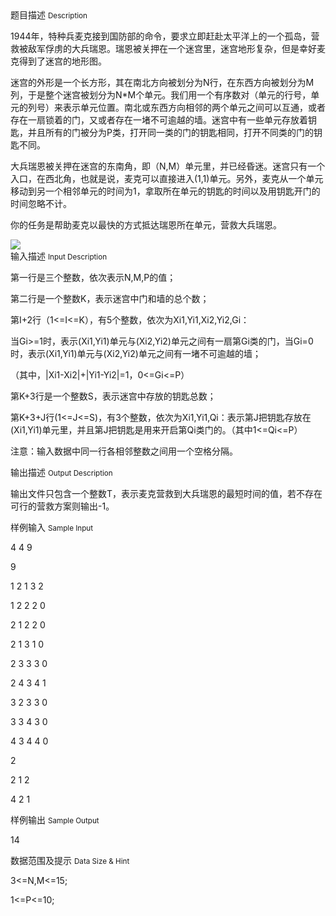 <div class="panel panel-default">
<div class="area-title">
<span>
题目描述
<small>Description</small>
</span></div>
<div class="panel-body">

<p>1944年，特种兵麦克接到国防部的命令，要求立即赶赴太平洋上的一个孤岛，营救被敌军俘虏的大兵瑞恩。瑞恩被关押在一个迷宫里，迷宫地形复杂，但是幸好麦克得到了迷宫的地形图。</p>
<p>迷宫的外形是一个长方形，其在南北方向被划分为N行，在东西方向被划分为M列，于是整个迷宫被划分为N*M个单元。我们用一个有序数对（单元的行号，单元的列号）来表示单元位置。南北或东西方向相邻的两个单元之间可以互通，或者存在一扇锁着的门，又或者存在一堵不可逾越的墙。迷宫中有一些单元存放着钥匙，并且所有的门被分为P类，打开同一类的门的钥匙相同，打开不同类的门的钥匙不同。</p>
<p>大兵瑞恩被关押在迷宫的东南角，即（N,M）单元里，并已经昏迷。迷宫只有一个入口，在西北角，也就是说，麦克可以直接进入(1,1)单元。另外，麦克从一个单元移动到另一个相邻单元的时间为1，拿取所在单元的钥匙的时间以及用钥匙开门的时间忽略不计。</p>
<p>你的任务是帮助麦克以最快的方式抵达瑞恩所在单元，营救大兵瑞恩。</p>

<img src="/source/codevs/codevs-2219/img/aHR0cDovL3d3dy5qb3lvaS5jbi9wcm9ibGVtL2NvZGV2cy0yMjE5L2h0dHA6Ly9jb2RldnMuY24vbWVkaWEvaW1hZ2UvMjIxOS5wbmc=.png" style="max-width:700px">

</div>
</div>

<div class="panel panel-default">
<div class="area-title">
<span>
输入描述
<small>Input Description</small>
</span></div>
<div class="panel-body">
<p>第一行是三个整数，依次表示N,M,P的值；</p>
<p>第二行是一个整数K，表示迷宫中门和墙的总个数；</p>
<p>第I+2行（1&lt;=I&lt;=K），有5个整数，依次为Xi1,Yi1,Xi2,Yi2,Gi：</p>
<p>当Gi&gt;=1时，表示(Xi1,Yi1)单元与(Xi2,Yi2)单元之间有一扇第Gi类的门，当Gi=0时，表示(Xi1,Yi1)单元与(Xi2,Yi2)单元之间有一堵不可逾越的墙；</p>
<p>（其中，|Xi1-Xi2|+|Yi1-Yi2|=1，0&lt;=Gi&lt;=P）</p>
<p>第K+3行是一个整数S，表示迷宫中存放的钥匙总数；</p>
<p>第K+3+J行(1&lt;=J&lt;=S)，有3个整数，依次为Xi1,Yi1,Qi：表示第J把钥匙存放在(Xi1,Yi1)单元里，并且第J把钥匙是用来开启第Qi类门的。（其中1&lt;=Qi&lt;=P）</p>
<p>注意：输入数据中同一行各相邻整数之间用一个空格分隔。</p>

</div>
</div>
<div  class="panel panel-default">
<div class="area-title">
<span>
输出描述
<small>Output Description</small>
</span></div>
<div class="panel-body">

<p>输出文件只包含一个整数T，表示麦克营救到大兵瑞恩的最短时间的值，若不存在可行的营救方案则输出-1。</p>

</div>
</div>


<div class="panel panel-default">
<div class="area-title">
<span>
样例输入
<small>Sample Input</small>
</span></div>
<div class="panel-body">
<p>4 4 9</p>
<p>9</p>
<p>1 2 1 3 2</p>
<p>1 2 2 2 0</p>
<p>2 1 2 2 0</p>
<p>2 1 3 1 0</p>
<p>2 3 3 3 0</p>
<p>2 4 3 4 1</p>
<p>3 2 3 3 0</p>
<p>3 3 4 3 0</p>
<p>4 3 4 4 0</p>
<p>2</p>
<p>2 1 2</p>
<p>4 2 1</p>

</div>
</div>

<div class="panel panel-default">
<div class="area-title">
<span>
样例输出
<small>Sample Output</small>
</span></div>
<div class="panel-body">
<p>14</p>

</div>
</div>

<div class="panel panel-default">
<div class="area-title">
<span>
数据范围及提示
<small>Data Size & Hint</small>
</span></div>
<div class="panel-body">
<p>3&lt;=N,M&lt;=15;</p>
<p>1&lt;=P&lt;=10;</p>
</div>
</div>